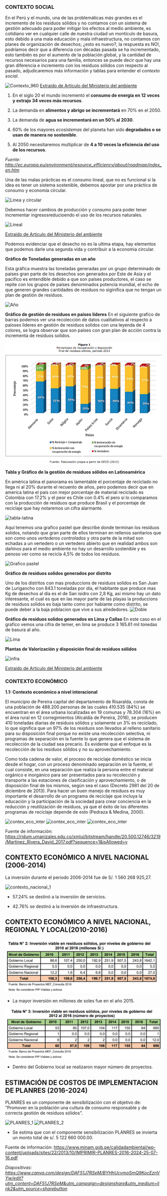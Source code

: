 ### CONTEXTO SOCIAL
En el Perú y el mundo, una de las problemáticas más grandes es el incremento de los residuos sólidos y no contamos  con un sistema de gestión adecuado para poder mitigar los efectos al medio ambiente, es cotidiano ver en cualquier calle de nuestra ciudad un montículo de basura, esto debido a una mala educación y mala infraestructura, no contamos con planes de organización de desechos; ¿esto es nuevo?, la respuesta es NO!,  podríamos decir que a diferencia con décadas pasada se ha incrementado, esto también es por el aumento de la población global, y la cantidad de recursos necesarios para una familia, entonces se puede decir que hay una gran diferencia e incremento con los residuos sólidos con respecto al pasado, adjudicaremos más información y tablas para entender el *contexto social*. 


![Contexto_960](<../../Carpetas_del_Proyecto/Imagenes/Contexto social y económico/zcont. social poblacion mundial y recursos.png>)
[Extraido de Articulo del Ministerio del ambiente](<../../Carpetas_del_Proyecto/Documentación/Gestion de residuos sólidos y economía circular.pdf>)


1. En el siglo 20 el mundo incrementó el **consumo de energía en 12 veces y extrajo 34 veces más recursos**.

2. La demanda en **alimentos y abrigo se incrementará** en 70% en el 2050.

3. La demanda de **agua se incrementará en un 50% al 2030**.

4. 60% de los mayores *ecosistemas* del planeta han sido **degradados o se usan de manera no sostenible**.

5. Al 2050 necesitaremos multiplicar de **4 a 10 veces la eficiencia del uso de los recursos**.

*Fuente: http://ec.europa.eu/environment/resource_efficiency/about/roadmap/index_en.htm*

Una de las malas prácticas es el consumo lineal, que no es funcional si la idea es tener un sistema sostenible, debemos apostar por una práctica de consumo y economía circular. 

![Linea y circular](<../../Carpetas_del_Proyecto/Imagenes/Contexto social y económico/zcont. social lineal y circular.png>)


Debemos hacer cambios de producción y consumo para poder tener incrementar ingresosreducioendo el uso de los recursos naturales.

![Lineal](<../../Carpetas_del_Proyecto/Imagenes/Contexto social y económico/zcont. social lineal ze.png>)

[Extraido de Articulo del Ministerio del ambiente](<../../Carpetas_del_Proyecto/Documentación/Gestion de residuos sólidos y economía circular.pdf>)

Podemos evidenciar que el desecho no es la ultima etapa, hay elementos que podemos darle una segunda vida y contribuir a la economia circular.

**Gráfico de Toneladas generadas en un año**

Esta gráfica muestra las toneladas generadas por un grupo determinado de países gran parte de los desechos son generados por Este de Asia y el pacifico es entendible debido a que son países productores, el caso se repite con los grupos de países denominados potencia mundial, el echo de que generen grandes cantidades de residuos no siginifica que no tengan un plan de gestión de residuos.


![Año](<../../Carpetas_del_Proyecto/Imagenes/Contexto social y económico/zcont. social zzz1.png>)

**Gráfico de gestión de residuos en países líderes**
En el siguiente grafico de barras podemos ver una recolección de datos cualitativos al respecto a paíoses lideres en gestión de residuos solidos con una leyenda de 4 colores, se logra observar que son países con gran plan de acción contra la incrementa de residuos solidos.

![gestión-líderes](<../../Carpetas_del_Proyecto/Imagenes/Contexto social y económico/zcont. social sistemas-gestion-líderes.png>)



**Tabla y Gráfico de la gestión de residuos sólidos en Latinoamérica**

En américa latina el panorama es lamentable el porcentaje de reciclado no llega ni al 20% durante el recuento de años, pero podemos decir que en america latina el país con mejor porcentaje de material reciclado es Colombia con 17.2% y el peor es Chile con 0.4% el pero si lo comparamos con la producción de residuos que produce Brasil y el porcentaje de reciclaje que hay notaremos un cifra alarmante.

![tabla-latina](<../../Carpetas_del_Proyecto/Imagenes/Contexto social y económico/zcont. social zgestion latina.png>)


Aquí tenemos una grafico pastel que describe donde terminan los residuos solidos, notando que gran parte de ellos terminan en rellenos sanitarios que son como unos *vertederos controlados* y otra parte de la mitad son echadas a un vertedero o un vertedero abierto que en realidad ambos son dañinos para el medio ambiente no hay un desarrollo sostenible y es penoso ver como se recicla 4,5% de todos los residuos.

![Grafico pastel](<../../Carpetas_del_Proyecto/Imagenes/Contexto social y económico/zcont. social zgrafico.png>)

**Gráfico de residuos solidos generados por distrito**

Uno de los distritos con mas produccions de residuos solidos es San Juan de Lurigancho con 843.1 toneladas por día, el habitante que produce mas Kg de desechos al día es el de San isidro con 2,8 Kg, así mismo hay un dato interesante, el cual es que en las mayor parte de las playas la produccions de residuos solidos es baja tanto como por habiante como distrito, se puede deber a la baja poblacion que vive a sus alrededores.
![Doble](<../../Carpetas_del_Proyecto/Imagenes/Contexto social y económico/zcont. social zzgrafico de doble.png>)

**Gráfico de residuos solidos generados en Lima y Callao**
En este caso en el grafico vemos una cifra de temer, en lima se produce 3 165.61 mil tonedas de basura al año.

![Lima](<../../Carpetas_del_Proyecto/Imagenes/Contexto social y económico/zcont. social zzz2.png>)

**Plantas de Valorización y disposición final de residuos sólidos**

![infra](<../../Carpetas_del_Proyecto/Imagenes/Contexto social y económico/zcont. social zzz3.png>)

[Extraido de Articulo del Ministerio del ambiente](<../../Carpetas_del_Proyecto/Documentación/Gestion de residuos sólidos y economía circular.pdf>)




### CONTEXTO ECONÓMICO 

**1.1: Contexto económico a nivel interacional**

El municipio de Pereira capital del departamento de Risaralda, consta de una población de 488.200 personas de las cuales 410.535 (84%) se encuentran en el área urbana localizadas en 19 comunas y 78.304 (16%) en el área rural en 12 corregimientos (Alcaldía de Pereira, 2016), se producen 410 toneladas diarias de residuos sólidos y solamente un 3% es reciclado, lo que significa que un 97% de los residuos son llevados al relleno sanitario para su disposición final porque no existe una recolección selectiva, ni programas de separación en la fuente lo que genera que el sistema de recolección de la ciudad sea precario. Es evidente que el enfoque es la recolección de los residuos sólidos y no su aprovechamiento. 

Como toda cadena de valor, el proceso de reciclaje doméstico se inicia desde el hogar, con un proceso denominado separación en la fuente, el cual consiste, en una separación que realiza la persona entre el material orgánico e inorgánico para ser presentados para su recolección y transporte a las estaciones de clasificación y aprovechamiento, o de disposición final de los mismos, según sea el caso (Decreto 2981 del 20 de diciembre de 2013). Para hacer un buen manejo de residuos es muy importante el desarrollo de un programa de reciclaje que incluya la educación y la participación de la sociedad para crear conciencia en la reducción y reutilización de residuos, ya que el éxito de los diferentes programas de reciclaje depende de esto (Pedraza & Medina, 2000).



![contex_eco_inter](<../../Carpetas_del_Proyecto/Imagenes/Contexto social y económico/contexto economico interna. 1.jpeg>)
![contex_eco_inter](<../../Carpetas_del_Proyecto/Imagenes/Contexto social y económico/contexto economico interna. 2.jpeg>)
![contex_eco_inter](<../../Carpetas_del_Proyecto/Imagenes/Contexto social y económico/contexto economico interna. 3.jpeg>)


Fuente de información: https://ridum.umanizales.edu.co/xmlui/bitstream/handle/20.500.12746/3219/Martinez_Rivera_David_2017.pdf?sequence=1&isAllowed=y


## **CONTEXTO ECONÓMICO A NIVEL NACIONAL (2006-2014)**

La inversión durante el periodo 2006-2014 fue de
S/. 1 560 268 925,27.



![contexto_nacional_1](<../../Carpetas_del_Proyecto/Imagenes/Contexto social y económico/contexto economico Nacional. 1.jpeg>)

- 57.24%  se destinó a la inversión de servicios.

- 42.76%  se destinó a la inversión de infraestructura.

## **CONTEXTO ECONÓMICO A NIVEL NACIONAL, REGIONAL Y LOCAL(2010-2016)** 



![cont.econó._Na_Re_Lo](<../../Carpetas_del_Proyecto/Imagenes/Contexto social y económico/cont. econó. Nacional, regional y local 2.jpeg>)

- La mayor inversión en millones de soles fue en el año 2015.



![cont.econó_Na_Re_Lo_2](<../../Carpetas_del_Proyecto/Imagenes/Contexto social y económico/cont. econó. Nacional, regional y local 3.jpeg>)

- Dentro del Gobierno local se realizaron  mayor número de proyectos.


## **ESTIMACIÓN DE COSTOS DE IMPLEMENTACION DE PLANRES (2016-2024)**

PLANRES es un componente de sensibilización con el objetivo de: “Promover en la población una cultura de consumo responsable y de correcta gestión de residuos sólidos”.
                

![PLANRES_1](<../../Carpetas_del_Proyecto/Imagenes/Contexto social y económico/PLANRES-1.jpeg>)              ![PLANRES_2](<../../Carpetas_del_Proyecto/Imagenes/Contexto social y económico/PLANRES_2.jpeg>)     


- Se estima que con el componente  sensibilización PLANRES  se invierta un monto  total de   s/.  5 122 660 000.00.


Fuente de información: https://www.minam.gob.pe/calidadambiental/wp-content/uploads/sites/22/2013/10/IMPRIMIR-PLANRES-2016-2024-25-07-16.pdf

*Diapositivas: https://www.canva.com/design/DAF51J7RSeM/BYHhUcvmoSmQ9KocEznVYw/edit?utm_content=DAF51J7RSeM&utm_campaign=designshare&utm_medium=link2&utm_source=sharebutton*